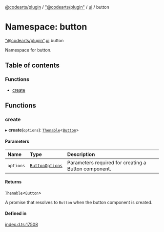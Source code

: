 [@codearts/plugin](../README.md) / ["@codearts/plugin"](_codearts_plugin_.md) / [ui](codearts_plugin_.ui.md) / button

# Namespace: button

["@codearts/plugin"](_codearts_plugin_.md).[ui](codearts_plugin_.ui.md).button

Namespace for button.

## Table of contents

### Functions

- [create](codearts_plugin_.ui.button.md#create)

## Functions

### create

▸ **create**(`options`): [`Thenable`](../interfaces/Thenable.md)<[`Button`](../interfaces/codearts_plugin_.ui.Button-1.md)\>

#### Parameters

| Name | Type | Description |
| :------ | :------ | :------ |
| `options` | [`ButtonOptions`](../interfaces/codearts_plugin_.ui.ButtonOptions.md) | Parameters required for creating a Button component. |

#### Returns

[`Thenable`](../interfaces/Thenable.md)<[`Button`](../interfaces/codearts_plugin_.ui.Button-1.md)\>

A promise that resolves to `Button` when the button component is created.

#### Defined in

[index.d.ts:17508](https://github.com/xyz-fish/cloudide-plugin-api/blob/9927cd6/index.d.ts#L17508)
